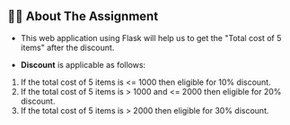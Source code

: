 <!-- ABOUT THE Assignment -->
## 👨‍💻 About The Assignment

* This web application using Flask will help us to get the "Total cost of 5 items" after the discount. 

* **Discount** is applicable as follows:

1. If the total cost of 5 items is <= 1000 then eligible for 10% discount. 
2. If the total cost of 5 items is > 1000 and <= 2000 then eligible for 20% discount. 
3. If the total cost of 5 items is > 2000 then eligible for 30% discount. 
